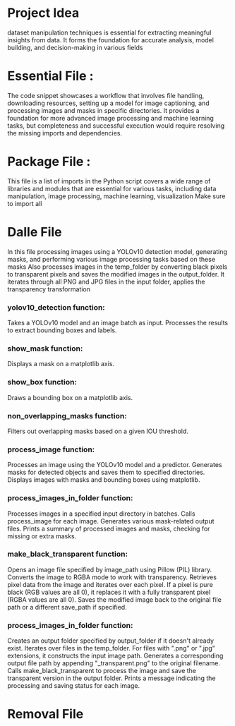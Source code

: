 # Project Idea
dataset manipulation techniques is essential for extracting meaningful insights from data. It forms the foundation for accurate analysis, model building, and decision-making in various fields 

# Essential File :
The code snippet showcases a workflow that involves file handling, downloading resources, 
setting up a model for image captioning, and processing images and masks in specific directories. 
It provides a foundation for more advanced image processing and machine learning tasks, 
but completeness and successful execution would require resolving the missing imports and dependencies.

# Package File :
This file is a list of imports in the Python script covers a wide range of libraries and modules that are essential for various tasks, 
including data manipulation, image processing, machine learning, visualization
Make sure to import all

# Dalle File 
In this file processing images using a YOLOv10 detection model, generating masks, and performing various image processing tasks based on these masks
Also processes images in the temp_folder by converting black pixels to transparent pixels and saves the modified images in the output_folder. 
It iterates through all PNG and JPG files in the input folder, applies the transparency transformation

### yolov10_detection function:
Takes a YOLOv10 model and an image batch as input.
Processes the results to extract bounding boxes and labels.
### show_mask function:
Displays a mask on a matplotlib axis.
### show_box function:
Draws a bounding box on a matplotlib axis.
### non_overlapping_masks function:
Filters out overlapping masks based on a given IOU threshold.
### process_image function:
Processes an image using the YOLOv10 model and a predictor.
Generates masks for detected objects and saves them to specified directories.
Displays images with masks and bounding boxes using matplotlib.
### process_images_in_folder function:
Processes images in a specified input directory in batches.
Calls process_image for each image.
Generates various mask-related output files.
Prints a summary of processed images and masks, checking for missing or extra masks.
### make_black_transparent function:
Opens an image file specified by image_path using Pillow (PIL) library.
Converts the image to RGBA mode to work with transparency.
Retrieves pixel data from the image and iterates over each pixel.
If a pixel is pure black (RGB values are all 0), it replaces it with a fully transparent pixel (RGBA values are all 0).
Saves the modified image back to the original file path or a different save_path if specified.
### process_images_in_folder function:
Creates an output folder specified by output_folder if it doesn't already exist.
Iterates over files in the temp_folder.
For files with ".png" or ".jpg" extensions, it constructs the input image path.
Generates a corresponding output file path by appending "_transparent.png" to the original filename.
Calls make_black_transparent to process the image and save the transparent version in the output folder.
Prints a message indicating the processing and saving status for each image.




# Removal File 




